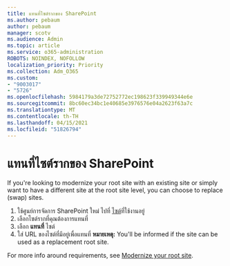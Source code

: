 ```yaml
---
title: แทนที่ไซต์รากของ SharePoint
ms.author: pebaum
author: pebaum
manager: scotv
ms.audience: Admin
ms.topic: article
ms.service: o365-administration
ROBOTS: NOINDEX, NOFOLLOW
localization_priority: Priority
ms.collection: Adm_O365
ms.custom:
- "9003017"
- "5726"
ms.openlocfilehash: 5984179a3de72752772ec198623f339949344e6e
ms.sourcegitcommit: 8bc60ec34bc1e40685e3976576e04a2623f63a7c
ms.translationtype: MT
ms.contentlocale: th-TH
ms.lasthandoff: 04/15/2021
ms.locfileid: "51826794"
---
```

# <a name="replace-the-sharepoint-root-site"></a>แทนที่ไซต์รากของ SharePoint
If you're looking to modernize your root site with an existing site or simply want to have a different site at the root site level, you can choose to replace (swap) sites.

1. ใช้ศูนย์การจัดการ SharePoint ใหม่ ไปที่ [ไซต์](https://admin.microsoft.com/sharepoint?page=siteManagement&modern=true)ที่ใช้งานอยู่
2. เลือกไซต์รากที่คุณต้องการแทนที่
3. เลือก **แทนที่** ไซต์
4. ใส่ URL ของไซต์ที่มีอยู่เพื่อแทนที่ **หมายเหตุ:** You'll be informed if the site can be used as a replacement root site.

For more info around requirements, see [Modernize your root site](https://docs.microsoft.com/sharepoint/modern-root-site).

